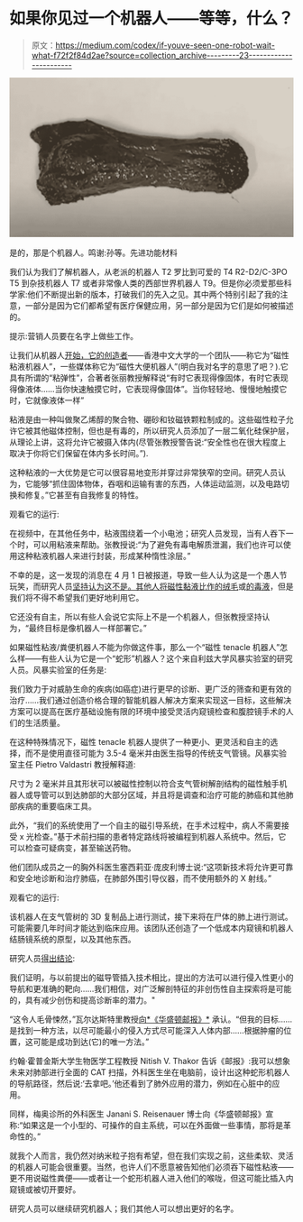 # 如果你见过一个机器人——等等，什么？

> 原文：<https://medium.com/codex/if-youve-seen-one-robot-wait-what-f72f2f84d2ae?source=collection_archive---------23----------------------->

![](img/1d8bd92c792cd8a03f10422e865ceb02.png)

是的，那是个机器人。鸣谢:孙等。先进功能材料

我们认为我们了解机器人，从老派的机器人 T2 罗比到可爱的 T4 R2-D2/C-3PO T5 到杂技机器人 T7 或者非常像人类的西部世界机器人 T9。但是你必须爱那些科学家:他们不断提出新的版本，打破我们的先入之见。其中两个特别引起了我的注意，一部分是因为它们都希望有医疗保健应用，另一部分是因为它们是如何被描述的。

提示:营销人员要在名字上做些工作。

让我们从机器人[开始，它的创造者](https://onlinelibrary.wiley.com/doi/abs/10.1002/adfm.202112508)——香港中文大学的一个团队——称它为“磁性粘液机器人”，一些媒体称它为“磁性大便机器人”(明白我对名字的意思了吧？).它具有所谓的“粘弹性”，合著者张丽教授解释说“有时它表现得像固体，有时它表现得像液体……当你快速触摸它时，它表现得像固体”。当你轻轻地、慢慢地触摸它时，它就像液体一样”

粘液是由一种叫做聚乙烯醇的聚合物、硼砂和钕磁铁颗粒制成的。这些磁性粒子允许它被其他磁体控制，但也是有毒的，所以研究人员添加了一层二氧化硅保护层，从理论上讲，这将允许它被摄入体内(尽管张教授警告说:“安全性也在很大程度上取决于你将它们保留在体内多长时间。”).

这种粘液的一大优势是它可以很容易地变形并穿过非常狭窄的空间。研究人员认为，它能够“抓住固体物体，吞咽和运输有害的东西，人体运动监测，以及电路切换和修复。”它甚至有自我修复的特性。

观看它的运行:

在视频中，在其他任务中，粘液围绕着一个小电池；研究人员发现，当有人吞下一个时，可以用粘液来帮助。张教授说:“为了避免有毒电解质泄漏，我们也许可以使用这种粘液机器人来进行封装，形成某种惰性涂层。”

不幸的是，这一发现的消息在 4 月 1 日被报道，导致一些人认为这是一个愚人节玩笑，而研究人员[坚持认为这不是。其他人将磁性黏液比作](https://www.wionews.com/science/watch-real-flubber-scientists-invent-moving-shape-changing-magnetic-slime-467622)[的绒毛](https://en.wikipedia.org/wiki/Flubber_(material))或[的毒液](https://bgr.com/science/this-robot-made-of-magnetic-slime-is-gross-but-brilliant/)，但是我们将不得不希望我们更好地利用它。

它还没有自主，所以有些人会说它实际上不是一个机器人，但张教授坚持认为，“最终目标是像机器人一样部署它。”

如果磁性粘液/粪便机器人不能为你做这件事，那么一个“磁性 tenacle 机器人”怎么样——有些人认为它是一个“蛇形”机器人？这个来自利兹大学风暴实验室的研究人员。风暴实验室的任务是:

我们致力于对威胁生命的疾病(如癌症)进行更早的诊断、更广泛的筛查和更有效的治疗……我们通过创造价格合理的智能机器人解决方案来实现这一目标，这些解决方案可以提高在医疗基础设施有限的环境中接受灵活内窥镜检查和腹腔镜手术的人们的生活质量。

在这种特殊情况下，磁性 tenacle 机器人提供了一种更小、更灵活和自主的选择，而不是使用直径可能为 3.5-4 毫米并由医生指导的传统支气管镜。风暴实验室主任 Pietro Valdastri 教授解释道:

尺寸为 2 毫米并且其形状可以被磁性控制以符合支气管树解剖结构的磁性触手机器人或导管可以到达肺部的大部分区域，并且将是调查和治疗可能的肺癌和其他肺部疾病的重要临床工具。

此外，“我们的系统使用了一个自主的磁引导系统，在手术过程中，病人不需要接受 x 光检查。”基于术前扫描的患者特定路线将被编程到机器人系统中。然后，它可以检查可疑病变，甚至输送药物。

他们团队成员之一的胸外科医生塞西莉亚·庞皮利博士说:“这项新技术将允许更可靠和安全地诊断和治疗肺癌，在肺部外围引导仪器，而不使用额外的 X 射线。”

观看它的运行:

该机器人在支气管树的 3D 复制品上进行测试，接下来将在尸体的肺上进行测试。可能需要几年时间才能达到临床应用。该团队还创造了一个低成本内窥镜和机器人结肠镜系统的原型，以及其他东西。

研究人员[得出结论](https://www.liebertpub.com/doi/10.1089/soro.2021.0090):

我们证明，与以前提出的磁导管插入技术相比，提出的方法可以进行侵入性更小的导航和更准确的靶向……我们相信，对广泛解剖特征的非创伤性自主探索将是可能的，具有减少创伤和提高诊断率的潜力。"

“这令人毛骨悚然，”瓦尔达斯特里教授[向*《华盛顿邮报》*](https://www.washingtonpost.com/technology/2022/04/01/autonomous-snake-robot-lung-cancer/) 承认。“但我的目标……是找到一种方法，以尽可能最小的侵入方式尽可能深入人体内部……根据肿瘤的位置，这可能是成功到达(它)的唯一方法。”

约翰·霍普金斯大学生物医学工程教授 Nitish V. Thakor 告诉《邮报》:我可以想象未来对肺部进行全面的 CAT 扫描，外科医生坐在电脑前，设计出这种蛇形机器人的导航路径，然后说:‘去拿吧。’他还看到了肺外应用的潜力，例如在心脏中的应用。

同样，梅奥诊所的外科医生 Janani S. Reisenauer 博士向《华盛顿邮报》宣称:“如果这是一个小型的、可操作的自主系统，可以在外面做一些事情，那将是革命性的。”

就我个人而言，我仍然对纳米粒子抱有希望，但在我们实现之前，这些柔软、灵活的机器人可能会很重要。当然，也许人们不愿意被告知他们必须吞下磁性粘液——更不用说磁性粪便——或者让一个蛇形机器人进入他们的喉咙，但这可能比插入内窥镜或被切开要好。

研究人员可以继续研究机器人；我们其他人可以想出更好的名字。